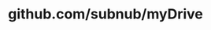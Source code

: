 ---
layout: post
title: github.com/subnub/myDrive
categories: link
tags: [انگلیسی, گیت‌هاب, برنامه‌نویسی]
---